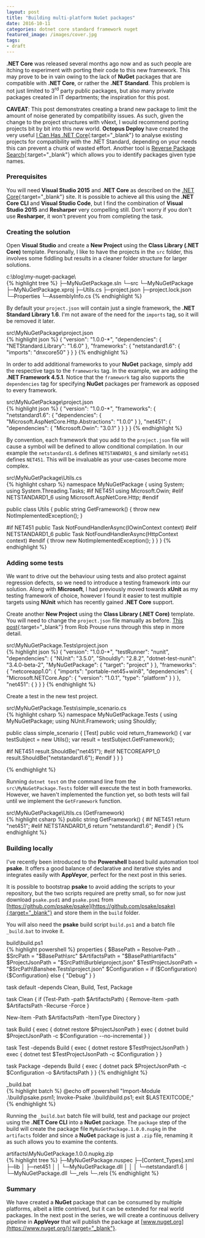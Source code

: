 ```yaml
---
layout: post
title: "Building multi-platform NuGet packages"
date: 2016-10-11
categories: dotnet core standard framework nuget
featured_image: /images/cover.jpg
tags:
- draft
---
```

**.NET Core** was released several months ago now and as such people are itching to experiment with porting their code to this new framework. This may prove to be in vain owing to the lack of **NuGet** packages that are compatible with **.NET Core**, or rather the **.NET Standard**. This problem is not just limited to 3<sup>rd</sup> party public packages, but also many private packages created in IT departments; the inspiration for this post.

**CAVEAT**: This post demonstrates creating a brand new package to limit the amount of noise generated by compatibility issues. As such, given the change to the project structures with vNext, I would recommend porting projects bit by bit into this new world. **Octopus Deploy** have created the very useful [I Can Has .NET Core](https://icanhasdot.net/){:target="_blank"} to analyse existing projects for compatibility with the .NET Standard, depending on your needs this can prevent a chunk of wasted effort. Another tool is [Reverse Package Search](https://packagesearch.azurewebsites.net/){:target="_blank"} which allows you to identify packages given type names.

### Prerequisites
You will need **Visual Studio 2015** and **.NET Core** as described on the [.NET Core](https://www.microsoft.com/net/core#windows){:target="_blank"} site. It is possible to achieve all this using the **.NET Core CLI** and **Visual Studio Code**, but I find the combination of **Visual Studio 2015** and **Resharper** very compelling still. Don't worry if you don't use **Resharper**, it won't prevent you from completing the task.

### Creating the solution
Open **Visual Studio** and create a **New Project** using the **Class Library (.NET Core)** template. Personally, I like to have the projects in the `src` folder, this involves some fiddling but results in a cleaner folder structure for larger solutions.

<div class="figcaption">c:\blog\my-nuget-package\</div>
{% highlight tree %}
 ├─MyNuGetPackage.sln
 └─src
    └─MyNuGetPackage
       ├─MyNuGetPackage.xproj
       ├─Utils.cs
       ├─project.json
       ├─project.lock.json
       └─Properties
          └─AssemblyInfo.cs
{% endhighlight %}

By default your `project.json` will contain just a single framework, the **.NET Standard Library 1.6**. I'm not aware of the need for the `imports` tag, so it will be removed it later.

<div class="figcaption">src\MyNuGetPackage\project.json</div>
{% highlight json %}
{
   "version": "1.0.0-*",
   "dependencies": {
      "NETStandard.Library": "1.6.0"
   },
   "frameworks": {
      "netstandard1.6": {
         "imports": "dnxcore50"
      }
   }
}
{% endhighlight %}

In order to add additional frameworks to your **NuGet** package, simply add the respective tags to the `frameworks` tag. In the example, we are adding the **.NET Framework 4.5.1**. Notice that the `framework` tag also supports the `dependencies` tag for specifying **NuGet** packages per framework as opposed to every framework.

<div class="figcaption">src\MyNuGetPackage\project.json</div>
{% highlight json %}
{
   "version": "1.0.0-*",
   "frameworks": {
      "netstandard1.6": {
         "dependencies": {
            "Microsoft.AspNetCore.Http.Abstractions": "1.0.0"
         }
      },
      "net451": {
         "dependencies": {
            "Microsoft.Owin": "3.0.1"
         }
      }
   }
}
{% endhighlight %}

By convention, each framework that you add to the `project.json` file will cause a symbol will be defined to allow conditional compilation. In our example the `netstandard1.6` defines `NETSTANDARD1_6` and similarly `net451` defines `NET451`. This will be invaluable as your use-cases become more complex.

<div class="figcaption">src\MyNuGetPackage\Utils.cs</div>
{% highlight csharp %}
namespace MyNuGetPackage
{
   using System;
   using System.Threading.Tasks;
#if NET451
   using Microsoft.Owin;
#elif NETSTANDARD1_6
   using Microsoft.AspNetCore.Http;
#endif

   public class Utils
   {
      public string GetFramework()
      {
         throw new NotImplementedException();
      }

#if NET451
      public Task NotFoundHandlerAsync(IOwinContext context)
#elif NETSTANDARD1_6
      public Task NotFoundHandlerAsync(HttpContext context)
#endif
      {
         throw new NotImplementedException();
      }
   }
}
{% endhighlight %}

### Adding some tests
We want to drive out the behaviour using tests and also protect against regression defects, so we need to introduce a testing framework into our solution. Along with **Microsoft**, I had previously moved towards **xUnit** as my testing framework of choice, however I found it easier to test multiple targets using **NUnit** which has recently gained **.NET Core** support.

Create another **New Project** using the **Class Library (.NET Core)** template. You will need to change the `project.json` file manually as before. [This post](http://www.alteridem.net/2016/06/18/nunit-3-testing-net-core-rc2/){:target="_blank"} from Rob Prouse runs through this step in more detail.

<div class="figcaption">src\MyNuGetPackage.Tests\project.json</div>
{% highlight json %}
{
   "version": "1.0.0-*",
   "testRunner": "nunit",
   "dependencies": {
      "NUnit": "3.5.0",
      "Shouldly": "2.8.2",
      "dotnet-test-nunit": "3.4.0-beta-2",
      "MyNuGetPackage": {
         "target": "project"
      }
   },
   "frameworks": {
      "netcoreapp1.0": {
         "imports": "portable-net45+win8",
         "dependencies": {
            "Microsoft.NETCore.App": {
               "version": "1.0.1",
               "type": "platform"
            }
         }
      },
      "net451": { }
   }
}
{% endhighlight %}

Create a test in the new test project.

<div class="figcaption">src\MyNuGetPackage.Tests\simple_scenario.cs</div>
{% highlight csharp %}
namespace MyNuGetPackage.Tests
{
   using MyNuGetPackage;
   using NUnit.Framework;
   using Shouldly;

   public class simple_scenario
   {
      [Test]
      public void return_framework()
      {
         var testSubject = new Utils();
         var result = testSubject.GetFramework();

#if NET451
         result.ShouldBe("net451");
#elif NETCOREAPP1_0
         result.ShouldBe("netstandard1.6");
#endif
      }
   }
}

{% endhighlight %}

Running `dotnet test` on the command line from the `src\MyNuGetPackage.Tests` folder will execute the test in both frameworks. However, we haven't implemented the function yet, so both tests will fail until we implement the `GetFramework` function.

<div class="figcaption">src\MyNuGetPackage\Utils.cs (GetFramework)</div>
{% highlight csharp %}
      public string GetFramework()
      {
#if NET451
         return "net451";
#elif NETSTANDARD1_6
         return "netstandard1.6";
#endif
      }
{% endhighlight %}

### Building locally
I've recently been introduced to the **Powershell** based build automation tool **psake**. It offers a good balance of declarative and iterative styles and integrates easily with **AppVeyor**, perfect for the next post in this series.

It is possible to bootstrap **psake** to avoid adding the scripts to your repository, but the two scripts required are pretty small, so for now just download `psake.psd1` and `psake.psm1` from [https://github.com/psake/psake](https://github.com/psake/psake){:target="_blank"} and store them in the `build` folder.

You will also need the **psake** build script `build.ps1` and a batch file `_build.bat` to invoke it.

<div class="figcaption">build\build.ps1</div>
{% highlight powershell %}
properties {
   $BasePath = Resolve-Path ..
   $SrcPath = "$BasePath\src"
   $ArtifactsPath = "$BasePath\artifacts"
   $ProjectJsonPath = "$SrcPath\Burble\project.json"
   $TestProjectJsonPath = "$SrcPath\Banshee.Tests\project.json"
   $Configuration = if ($Configuration) {$Configuration} else { "Debug" }
}

task default -depends Clean, Build, Test, Package

task Clean {
   if (Test-Path -path $ArtifactsPath)
   {
      Remove-Item -path $ArtifactsPath -Recurse -Force
   }

   New-Item -Path $ArtifactsPath -ItemType Directory
}

task Build {
   exec { dotnet restore $ProjectJsonPath }
   exec { dotnet build $ProjectJsonPath -c $Configuration --no-incremental }
}

task Test -depends Build {
   exec { dotnet restore $TestProjectJsonPath }
   exec { dotnet test $TestProjectJsonPath -c $Configuration }
}

task Package -depends Build {
   exec { dotnet pack $ProjectJsonPath -c $Configuration -o $ArtifactsPath }
}
{% endhighlight %}

<div class="figcaption">_build.bat</div>
{% highlight batch %}
@echo off
powershell "Import-Module .\build\psake.psm1; Invoke-Psake .\build\build.ps1; exit $LASTEXITCODE;"
{% endhighlight %}

Running the `_build.bat` batch file will build, test and package our project using the **.NET Core CLI** into a **NuGet** package. The `package` step of the build will create the package file `MyNuGetPackage.1.0.0.nupkg` in the `artifacts` folder and since a **NuGet** package is just a `.zip` file, renaming it as such allows you to examine the contents.

<div class="figcaption">artifacts\MyNuGetPackage.1.0.0.nupkg.zip</div>
{% highlight tree %}
 ├─MyNuGetPackage.nuspec
 ├─[Content_Types].xml
 ├─lib
 │  ├─net451
 │  │  └─MyNuGetPackage.dll
 │  │
 │  └─netstandard1.6
 │     └─MyNuGetPackage.dll
 └─_rels
    └─.rels
{% endhighlight %}

### Summary
We have created a **NuGet** package that can be consumed by multiple platforms, albeit a little contrived, but it can be extended for real world packages. In the next post in the series, we will create a continuous delivery pipeline in **AppVeyor** that will publish the package at [www.nuget.org](https://www.nuget.org/){:target="_blank"}.